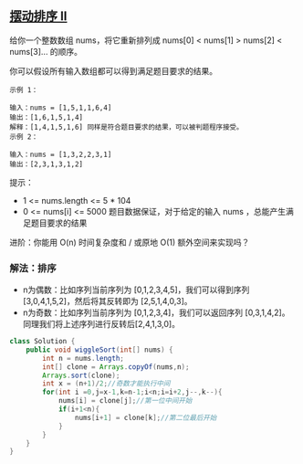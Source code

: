 ## [摆动排序 II](https://leetcode.cn/problems/wiggle-sort-ii/description/)
给你一个整数数组 nums，将它重新排列成 nums[0] < nums[1] > nums[2] < nums[3]... 的顺序。

你可以假设所有输入数组都可以得到满足题目要求的结果。


````
示例 1：

输入：nums = [1,5,1,1,6,4]
输出：[1,6,1,5,1,4]
解释：[1,4,1,5,1,6] 同样是符合题目要求的结果，可以被判题程序接受。
示例 2：

输入：nums = [1,3,2,2,3,1]
输出：[2,3,1,3,1,2]
````

提示：

- 1 <= nums.length <= 5 * 104
- 0 <= nums[i] <= 5000
题目数据保证，对于给定的输入 nums ，总能产生满足题目要求的结果


进阶：你能用 O(n) 时间复杂度和 / 或原地 O(1) 额外空间来实现吗？

### 解法：排序
- n为偶数：比如序列当前序列为 [0,1,2,3,4,5]，我们可以得到序列 [3,0,4,1,5,2]，然后将其反转即为 [2,5,1,4,0,3]。
- n为奇数：比如序列当前序列为 [0,1,2,3,4]，我们可以返回序列 [0,3,1,4,2]。同理我们将上述序列进行反转后[2,4,1,3,0]。
````java
class Solution {
    public void wiggleSort(int[] nums) {
        int n = nums.length;
        int[] clone = Arrays.copyOf(nums,n);
        Arrays.sort(clone);
        int x = (n+1)/2;//奇数才能执行中间
        for(int i =0,j=x-1,k=n-1;i<n;i=i+2,j--,k--){
            nums[i] = clone[j];//第一位中间开始
            if(i+1<n){
                nums[i+1] = clone[k];//第二位最后开始
            }
        }
    }
}
````